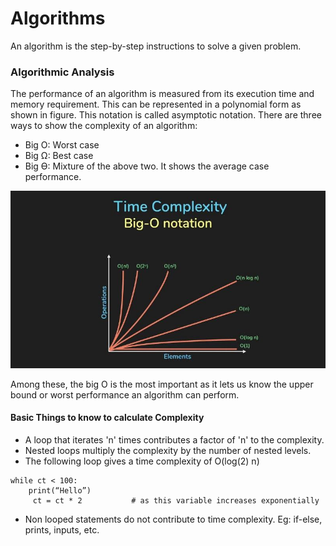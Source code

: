 # Algorithms
An algorithm is the step-by-step instructions to solve a given problem. 

### Algorithmic Analysis
The performance of an algorithm is measured from its execution time and memory requirement. This can be represented in a polynomial form as shown in figure. This notation is called asymptotic notation. There are three ways to show the complexity of an algorithm:
- Big O: Worst case
- Big Ω: Best case
- Big ϴ: Mixture of the above two. It shows the average case performance.

![Alt text](image.png)

Among these, the big O is the most important as it lets us know the upper bound or worst performance an algorithm can perform. 

#### Basic Things to know to calculate Complexity
- A loop that iterates 'n' times contributes a factor of 'n' to the complexity.
- Nested loops multiply the complexity by the number of nested levels.
- The following loop gives a time complexity of O(log(2) n)

```
while ct < 100:
    print(“Hello”)
     ct = ct * 2           # as this variable increases exponentially 
```
- Non looped statements do not contribute to time complexity. Eg: if-else, prints, inputs, etc.